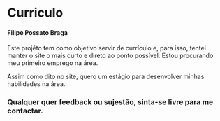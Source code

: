 # Curriculo <br> 
#### Filipe Possato Braga
Este projéto tem como objetivo servir de currículo e, para isso, tentei manter o site o mais curto e direto ao ponto possível. Estou procurando meu primeiro emprego na área.

Assim como dito no site, quero um estágio para desenvolver minhas habilidades na área.

### Qualquer quer feedback ou sujestão, sinta-se livre para me contactar.
